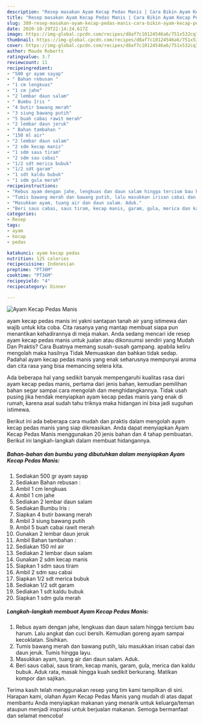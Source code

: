 ```yaml
---
description: "Resep masakan Ayam Kecap Pedas Manis | Cara Bikin Ayam Kecap Pedas Manis Yang Sedap"
title: "Resep masakan Ayam Kecap Pedas Manis | Cara Bikin Ayam Kecap Pedas Manis Yang Sedap"
slug: 389-resep-masakan-ayam-kecap-pedas-manis-cara-bikin-ayam-kecap-pedas-manis-yang-sedap
date: 2020-10-29T22:14:24.617Z
image: https://img-global.cpcdn.com/recipes/d8af7c10124546a6/751x532cq70/ayam-kecap-pedas-manis-foto-resep-utama.jpg
thumbnail: https://img-global.cpcdn.com/recipes/d8af7c10124546a6/751x532cq70/ayam-kecap-pedas-manis-foto-resep-utama.jpg
cover: https://img-global.cpcdn.com/recipes/d8af7c10124546a6/751x532cq70/ayam-kecap-pedas-manis-foto-resep-utama.jpg
author: Maude Roberts
ratingvalue: 3.7
reviewcount: 11
recipeingredient:
- "500 gr ayam sayap"
- " Bahan rebusan "
- "1 cm lengkuas"
- "1 cm jahe"
- "2 lembar daun salam"
- " Bumbu Iris "
- "4 butir bawang merah"
- "3 siung bawang putih"
- "5 buah cabai rawit merah"
- "2 lembar daun jeruk"
- " Bahan tambahan "
- "150 ml air"
- "2 lembar daun salam"
- "2 sdm kecap manis"
- "1 sdm saus tiram"
- "2 sdm sau cabai"
- "1/2 sdt merica bubuk"
- "1/2 sdt garam"
- "1 sdt kaldu bubuk"
- "1 sdm gula merah"
recipeinstructions:
- "Rebus ayam dengan jahe, lengkuas dan daun salam hingga tercium bau harum. Lalu angkat dan cuci bersih. Kemudian goreng ayam sampai kecoklatan. Sisihkan."
- "Tumis bawang merah dan bawang putih, lalu masukkan irisan cabai dan daun jeruk. Tumis hingga layu."
- "Masukkan ayam, tuang air dan daun salam. Aduk."
- "Beri saus cabai, saus tiram, kecap manis, garam, gula, merica dan kaldu bubuk. Aduk rata, masak hingga kuah sedikit berkurang. Matikan kompor dan sajikan."
categories:
- Resep
tags:
- ayam
- kecap
- pedas

katakunci: ayam kecap pedas 
nutrition: 125 calories
recipecuisine: Indonesian
preptime: "PT30M"
cooktime: "PT36M"
recipeyield: "4"
recipecategory: Dinner

---
```



![Ayam Kecap Pedas Manis](https://img-global.cpcdn.com/recipes/d8af7c10124546a6/751x532cq70/ayam-kecap-pedas-manis-foto-resep-utama.jpg)


ayam kecap pedas manis ini yakni santapan tanah air yang istimewa dan wajib untuk kita coba. Cita rasanya yang mantap membuat siapa pun menantikan kehadirannya di meja makan.
Anda sedang mencari ide resep ayam kecap pedas manis untuk jualan atau dikonsumsi sendiri yang Mudah Dan Praktis? Cara Buatnya memang susah-susah gampang. apabila keliru mengolah maka hasilnya Tidak Memuaskan dan bahkan tidak sedap. Padahal ayam kecap pedas manis yang enak seharusnya mempunyai aroma dan cita rasa yang bisa memancing selera kita.



Ada beberapa hal yang sedikit banyak mempengaruhi kualitas rasa dari ayam kecap pedas manis, pertama dari jenis bahan, kemudian pemilihan bahan segar sampai cara mengolah dan menghidangkannya. Tidak usah pusing jika hendak menyiapkan ayam kecap pedas manis yang enak di rumah, karena asal sudah tahu triknya maka hidangan ini bisa jadi suguhan istimewa.


Berikut ini ada beberapa cara mudah dan praktis dalam mengolah ayam kecap pedas manis yang siap dikreasikan. Anda dapat menyiapkan Ayam Kecap Pedas Manis menggunakan 20 jenis bahan dan 4 tahap pembuatan. Berikut ini langkah-langkah dalam membuat hidangannya.

<!--inarticleads1-->

##### Bahan-bahan dan bumbu yang dibutuhkan dalam menyiapkan Ayam Kecap Pedas Manis:

1. Sediakan 500 gr ayam sayap
1. Sediakan  Bahan rebusan :
1. Ambil 1 cm lengkuas
1. Ambil 1 cm jahe
1. Sediakan 2 lembar daun salam
1. Sediakan  Bumbu Iris :
1. Siapkan 4 butir bawang merah
1. Ambil 3 siung bawang putih
1. Ambil 5 buah cabai rawit merah
1. Gunakan 2 lembar daun jeruk
1. Ambil  Bahan tambahan :
1. Sediakan 150 ml air
1. Sediakan 2 lembar daun salam
1. Gunakan 2 sdm kecap manis
1. Siapkan 1 sdm saus tiram
1. Ambil 2 sdm sau cabai
1. Siapkan 1/2 sdt merica bubuk
1. Sediakan 1/2 sdt garam
1. Sediakan 1 sdt kaldu bubuk
1. Siapkan 1 sdm gula merah




<!--inarticleads2-->

##### Langkah-langkah membuat Ayam Kecap Pedas Manis:

1. Rebus ayam dengan jahe, lengkuas dan daun salam hingga tercium bau harum. Lalu angkat dan cuci bersih. Kemudian goreng ayam sampai kecoklatan. Sisihkan.
1. Tumis bawang merah dan bawang putih, lalu masukkan irisan cabai dan daun jeruk. Tumis hingga layu.
1. Masukkan ayam, tuang air dan daun salam. Aduk.
1. Beri saus cabai, saus tiram, kecap manis, garam, gula, merica dan kaldu bubuk. Aduk rata, masak hingga kuah sedikit berkurang. Matikan kompor dan sajikan.




Terima kasih telah menggunakan resep yang tim kami tampilkan di sini. Harapan kami, olahan Ayam Kecap Pedas Manis yang mudah di atas dapat membantu Anda menyiapkan makanan yang menarik untuk keluarga/teman ataupun menjadi inspirasi untuk berjualan makanan. Semoga bermanfaat dan selamat mencoba!
